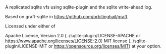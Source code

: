 A replicated sqlite vfs using sqlite-plugin and the sqlite write-ahead log.

Based on graft-sqlite in https://github.com/orbitinghail/graft.

Licensed under either of

Apache License, Version 2.0 (../sqlite-plugin/LICENSE-APACHE or https://www.apache.org/licenses/LICENSE-2.0)
MIT license (../sqlite-plugin/LICENSE-MIT or https://opensource.org/licenses/MIT)
at your option.

